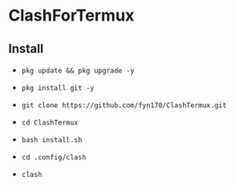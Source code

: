 # ClashForTermux
  ## Install
   - ```pkg update && pkg upgrade -y```

   - ```pkg install git -y```

   - ```git clone https://github.com/fyn170/ClashTermux.git```

   - ```cd ClashTermux```

   - ```bash install.sh```

   - ```cd .config/clash```

   - ```clash```
